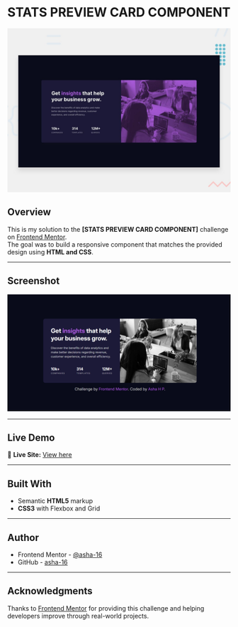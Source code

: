 # STATS PREVIEW CARD COMPONENT

![Design preview for the [STATS PREVIEW CARD COMPONENT] challenge](preview.jpg)

## Overview

This is my solution to the **[STATS PREVIEW CARD COMPONENT]** challenge on [Frontend Mentor](https://www.frontendmentor.io/challenges/order-summary-component-QlPmajDUj).  
The goal was to build a responsive component that matches the provided design using **HTML and CSS**.

---

## Screenshot

![Screenshot of my solution](screenshot.png)

---

## Live Demo

🔗 **Live Site:** [View here](https://asha-16.github.io/Stats-preview-card-component/)

---

## Built With

- Semantic **HTML5** markup  
- **CSS3** with Flexbox and Grid

---

## Author

- Frontend Mentor - [@asha-16](https://www.frontendmentor.io/profile/asha-16)  
- GitHub - [asha-16](https://github.com/asha-16)

---

## Acknowledgments

Thanks to [Frontend Mentor](https://www.frontendmentor.io) for providing this challenge and helping developers improve through real-world projects.
